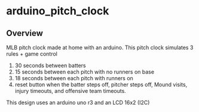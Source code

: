 # arduino_pitch_clock

## Overview
MLB pitch clock made at home with an arduino.
This pitch clock simulates 3 rules + game control

1) 30 seconds between batters
2) 15 seconds between each pitch with no runners on base
3) 18 seconds between each pitch with runners on
4) reset button when the batter steps off, pitcher
steps off, Mound visits, injury timeouts, and
offensive team timeouts.

This design uses an arduino uno r3 and an LCD 16x2 (I2C)
